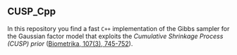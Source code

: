 ## CUSP_Cpp

In this repository you find a fast `C++` implementation of the Gibbs sampler for the Gaussian factor model that exploits the *Cumulative Shrinkage Process (CUSP) prior* ([Biometrika, 107(3), 745-752](https://academic.oup.com/biomet/advance-article-abstract/doi/10.1093/biomet/asaa008/5847840)).
